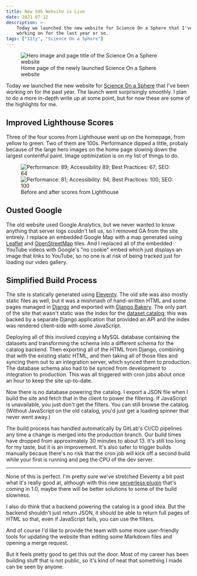 ```yaml
---
title: New SOS Website is Live
date: 2021-07-12
description: >-
    Today we launched the new website for Science On a Sphere that I've been
    working on for the last year or so.
tags: ["11ty", "Science On a Sphere"]
---
```


<figure>
<img src="/img/new-sos-website/sos-website.png"
     alt="Hero image and page title of the Science On a Sphere website" />
<figcaption>
Home page of the newly launched Science On a Sphere website
</figcaption>
</figure>

Today we launched the new website for [Science On a
Sphere](https://sos.noaa.gov/) that I've been working on for the past year. The
launch went surprisingly smoothly. I plan to do a more in-depth write up at
some point, but for now these are some of the highlights for me.

## Improved Lighthouse Scores

Three of the four scores from Lighthouse went up on the homepage, from yellow to
green. Two of them are 100s. Performance dipped a little, probaly because of the
large hero images on the home page slowing down the largest contentful paint.
Image optimization is on my list of things to do.

<figure>
<div class="flow">
<img src="/img/new-sos-website/sos-original-lighthouse.png"
     alt="Performance: 89; Accessibility 89; Best Practices: 67; SEO: 64" />
<img src="/img/new-sos-website/sos-lighthouse.png"
     alt="Performance: 81; Accessibility: 94; Best Practices: 100; SEO: 100" />
</div>
<figcaption>
Before and after scores from Lighthouse
</figcaption>
</figure>

## Ousted Google

The old website used Google Analytics, but we never wanted to know anything that
server logs couldn't tell us, so I removed GA from the site entirely. I replace
an embedded Google Map with a map generated using
[Leaflet](https://leafletjs.com/) and
[OpenStreetMap](https://www.openstreetmap.org/) tiles. And I replaced all of the
embedded YouTube videos with Google's "no cookie" embed which just displays an
image that links to YouTube, so no one is at risk of being tracked just for
loading our video gallery.

## Simplified Build Process

The site is statically generated using [Eleventy](https://11ty.dev/). The old
site was also mostly static files as well, but it was a mishmash of hand-written
HTML and some pages managed in [Django](https://www.djangoproject.com/) and
exported with [Django Bakery](https://django-bakery.readthedocs.io/en/latest/).
The only part of the site that wasn't static was the index for the [dataset
catalog](https://sos.noaa.gov/catalog/datasets/); this was backed by a separate
Django application that provided an API and the index was rendered client-side
with some JavaScript.

Deploying all of this involved copying a MySQL database containing the datasets
and transforming the schema into a different schema for the catalog backend.
Then exporting all of the HTML from Django, combining that with the existing
static HTML, and then taking all of those files and syncing them out to an
integration server, which synced them to production. The database schema also
had to be synced from development to integration to production. This was all
triggered with cron jobs about once an hour to keep the site up-to-date.

Now there is no database powering the catalog. I export a JSON file when I build
the site and fetch that in the client to power the filtering. If JavaScript is
unavailable, you just don't get the filters. You can still browse the catalog.
(Without JavaScript on the old catalog, you'd just get a loading spinner that
never went away.)

The build process has handled automatically by GitLab's CI/CD pipelines any time
a change is merged into the production branch. Our build times have dropped from
approximately 30 minutes to about 13. It's still too long for my taste, but it
is an improvement. It's also safer to trigger builds manually becaue there's no
risk that the cron job will kick off a second build while your first is running
and peg the CPU of the dev server.

***

None of this is perfect. I'm pretty sure we've stretched Eleventy a bit past
what it's really good at, although with this new [serverless
plugin](https://www.11ty.dev/docs/plugins/serverless/) that's coming in 1.0,
maybe there will be better solutions to some of the build slowness.

I also do think that a backend powering the catalog is a good idea. But the
backend shouldn't just return JSON, it should be able to return full pages of
HTML so that, even if JavaScript fails, you can use the filters.

And of course I'd like to provide the team with some more user-friendly tools
for updating the website than editing some Markdown files and opening a merge
request.

But it feels pretty good to get this out the door. Most of my career has been
building stuff that is not public, so it's kind of neat that something I made
can be seen by anyone.
